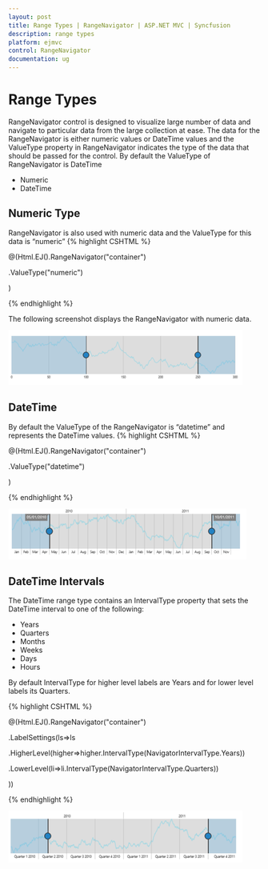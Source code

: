 ```yaml
---
layout: post
title: Range Types | RangeNavigator | ASP.NET MVC | Syncfusion
description: range types
platform: ejmvc
control: RangeNavigator
documentation: ug
---
```


# Range Types

RangeNavigator control is designed to visualize large number of data and navigate to particular data from the large collection at ease. The data for the RangeNavigator is either numeric values or DateTime values and the ValueType property in RangeNavigator indicates the type of the data that should be passed for the control. By default the ValueType of RangeNavigator is DateTime

* Numeric                   
* DateTime

## Numeric Type

RangeNavigator is also used with numeric data and the ValueType for this data is “numeric” 
{% highlight CSHTML %}
 
@(Html.EJ().RangeNavigator("container")

.ValueType("numeric")

)

{% endhighlight  %}

The following screenshot displays the RangeNavigator with numeric data.



![](Range-Types_images/Range-Types_img1.png)



## DateTime

By default the ValueType of the RangeNavigator is “datetime” and represents the DateTime values. 
{% highlight CSHTML %}
 
@(Html.EJ().RangeNavigator("container")

.ValueType("datetime")

)

{% endhighlight  %}

![](Range-Types_images/Range-Types_img2.png)



## DateTime Intervals

The DateTime range type contains an IntervalType property that sets the DateTime interval to one of the following:

* Years
* Quarters
* Months
* Weeks
* Days 
* Hours

By default IntervalType for higher level labels are Years and for lower level labels its Quarters.

{% highlight CSHTML %}


@(Html.EJ().RangeNavigator("container")

.LabelSettings(ls=>ls

.HigherLevel(higher=>higher.IntervalType(NavigatorIntervalType.Years))            

.LowerLevel(li=>li.IntervalType(NavigatorIntervalType.Quarters))  

))

{% endhighlight  %}


![](Range-Types_images/Range-Types_img3.png)



